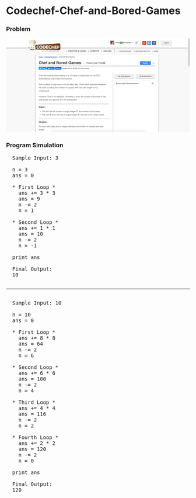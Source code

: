 # Codechef-Chef-and-Bored-Games
### Problem
![](capture.png)
### Program Simulation
<pre>
  Sample Input: 3
  
  n = 3
  ans = 0
  
  * First Loop *
    ans += 3 * 3 
    ans = 9
    n -= 2
    n = 1
  
  * Second Loop *
    ans += 1 * 1
    ans = 10
    n -= 2
    n = -1
    
  print ans
  
  Final Output:
  10
  <hr>
  Sample Input: 10
  
  n = 10
  ans = 0
  
  * First Loop *
    ans += 8 * 8
    ans = 64
    n -= 2
    n = 6
  
  * Second Loop *
    ans += 6 * 6
    ans = 100
    n -= 2
    n = 4
  
  * Third Loop *
    ans += 4 * 4
    ans = 116
    n -= 2
    n = 2
  
  * Fourth Loop *
    ans += 2 * 2
    ans = 120
    n -= 2
    n = 0
  
  print ans
  
  Final Output:
  120
</pre>

